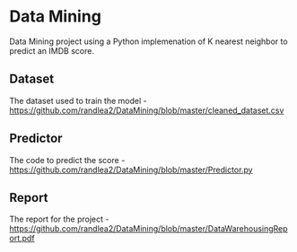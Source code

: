 # Data Mining
Data Mining project using a Python implemenation of K nearest neighbor to predict an IMDB score. 

## Dataset 
The dataset used to train the model - https://github.com/randlea2/DataMining/blob/master/cleaned_dataset.csv

## Predictor 
The code to predict the score - https://github.com/randlea2/DataMining/blob/master/Predictor.py

## Report 
The report for the project - https://github.com/randlea2/DataMining/blob/master/DataWarehousingReport.pdf
